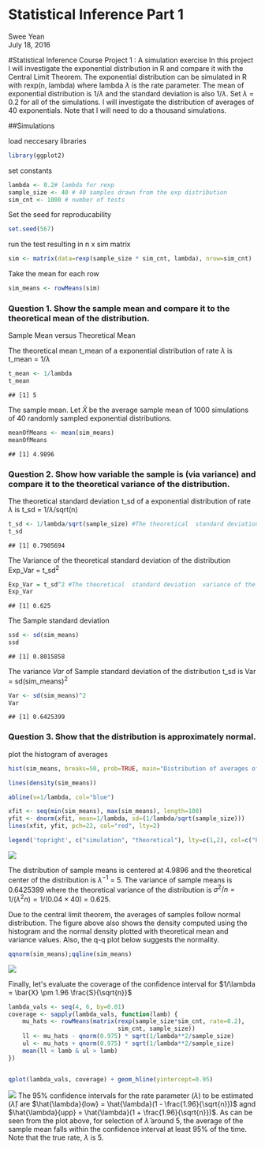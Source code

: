 # Statistical Inference Part 1
Swee Yean  
July 18, 2016  




#Statistical Inference Course Project 1 : A simulation exercise
In this project I will investigate the exponential distribution in R and compare it with the Central Limit Theorem. The exponential distribution can be simulated in R with rexp(n, lambda) where lambda $\lambda$ is the rate parameter. The mean of exponential distribution is 1/$\lambda$ and the standard deviation is also 1/$\lambda$. Set $\lambda$ = 0.2 for all of the simulations. I will investigate the distribution of averages of 40 exponentials. Note that I will need to do a thousand simulations.

##Simulations

load neccesary libraries

```r
library(ggplot2)
```

set constants

```r
lambda <- 0.2# lambda for rexp
sample_size <- 40 # 40 samples drawn from the exp distribution
sim_cnt <- 1000 # number of tests
```

Set the seed for reproducability

```r
set.seed(567)
```

run the test resulting in n x sim matrix

```r
sim <- matrix(data=rexp(sample_size * sim_cnt, lambda), nrow=sim_cnt)
```

Take the mean for each row

```r
sim_means <- rowMeans(sim)
```

### Question 1. Show the sample mean and compare it to the theoretical mean of the distribution.
Sample Mean versus Theoretical Mean

The theoretical mean t_mean of a exponential distribution of rate $\lambda$ is 
t_mean = 1/$\lambda$

```r
t_mean <- 1/lambda
t_mean
```

```
## [1] 5
```

The sample mean. Let $\bar X$ be the average sample mean of 1000 simulations of 40 randomly sampled exponential distributions.

```r
meanOfMeans <- mean(sim_means)
meanOfMeans
```

```
## [1] 4.9896
```

### Question 2. Show how variable the sample is (via variance) and compare it to the theoretical variance of the distribution.

The theoretical standard deviation t_sd of a exponential distribution of rate $\lambda$ is
t_sd = 1/$\lambda$/sqrt(n)

```r
t_sd <- 1/lambda/sqrt(sample_size) #The theoretical  standard deviation of the distribution
t_sd
```

```
## [1] 0.7905694
```

The Variance of the theoretical standard deviation of the distribution
Exp_Var = t_sd$^2$

```r
Exp_Var = t_sd^2 #The theoretical  standard deviation  variance of the distribution
Exp_Var
```

```
## [1] 0.625
```

The Sample standard deviation 

```r
ssd <- sd(sim_means)
ssd
```

```
## [1] 0.8015858
```

The variance $Var$ of Sample standard deviation of the distribution t_sd is
Var = sd(sim_means)$^2$

```r
Var <- sd(sim_means)^2
Var
```

```
## [1] 0.6425399
```
### Question 3. Show that the distribution is approximately normal.
plot the histogram of averages

```r
hist(sim_means, breaks=50, prob=TRUE, main="Distribution of averages of samples, drawn from exponential distribution with lambda=0.2", xlab="")

lines(density(sim_means))

abline(v=1/lambda, col="blue")

xfit <- seq(min(sim_means), max(sim_means), length=100)
yfit <- dnorm(xfit, mean=1/lambda, sd=(1/lambda/sqrt(sample_size)))
lines(xfit, yfit, pch=22, col="red", lty=2)

legend('topright', c("simulation", "theoretical"), lty=c(1,2), col=c("black", "red"))
```

![](StatisticalInference_Part1_files/figure-html/unnamed-chunk-12-1.png)<!-- -->

The distribution of sample means is centered at 4.9896 and the theoretical center of the distribution is $\lambda^{-1}$ = 5. The variance of sample means is 0.6425399 where the theoretical variance of the distribution is $\sigma^2 / n = 1/(\lambda^2 n) = 1/(0.04 \times 40)$ = 0.625.

Due to the central limit theorem, the averages of samples follow normal distribution. The figure above also shows the density computed using the histogram and the normal density plotted with theoretical mean and variance values. Also, the q-q plot below suggests the normality.

```r
qqnorm(sim_means);qqline(sim_means)
```

![](StatisticalInference_Part1_files/figure-html/unnamed-chunk-13-1.png)<!-- -->

Finally, let's evaluate the coverage of the confidence interval for $1/\lambda = \bar{X} \pm 1.96 \frac{S}{\sqrt{n}}$

```r
lambda_vals <- seq(4, 6, by=0.01)
coverage <- sapply(lambda_vals, function(lamb) {
    mu_hats <- rowMeans(matrix(rexp(sample_size*sim_cnt, rate=0.2),
                               sim_cnt, sample_size))
    ll <- mu_hats - qnorm(0.975) * sqrt(1/lambda**2/sample_size)
    ul <- mu_hats + qnorm(0.975) * sqrt(1/lambda**2/sample_size)
    mean(ll < lamb & ul > lamb)
})


qplot(lambda_vals, coverage) + geom_hline(yintercept=0.95)
```

![](StatisticalInference_Part1_files/figure-html/unnamed-chunk-14-1.png)<!-- -->
The 95% confidence intervals for the rate parameter ($\lambda$) to be estimated ($\hat{\lambda}$) are $\hat{\lambda}{low} = \hat{\lambda}(1 - \frac{1.96}{\sqrt{n}})$ agnd $\hat{\lambda}{upp} = \hat{\lambda}(1 + \frac{1.96}{\sqrt{n}})$. As can be seen from the plot above, for selection of $\hat{\lambda}$ around 5, the average of the sample mean falls within the confidence interval at least 95% of the time. Note that the true rate, $\lambda$ is 5.
